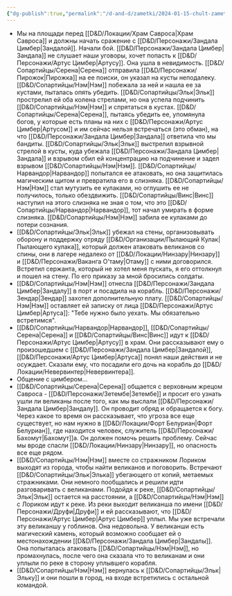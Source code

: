 ```yaml
---
{"dg-publish":true,"permalink":"/d-and-d/zametki/2024-01-15-chult-zametki-o-sessii/","created":"2024-02-19T19:15:28.472+03:00","updated":"2024-01-23T14:24:29.336+03:00"}
---
```


- Мы на площади перед [[D&D/Локации/Храм Савроса\|Храм Савроса]] и должны начать сражение с [[D&D/Персонажи/Зандала Цимбер\|Зандалой]]. Начали бой. [[D&D/Персонажи/Зандала Цимбер\|Зандала]] не слушает наши уговоры, хочет попасть к [[D&D/Персонажи/Артус Цимбер\|Артусу]]. Она ушла в невидимость. [[D&D/Сопартийцы/Серена\|Серена]] отправила [[D&D/Персонажи/Пирожок\|Пирожка]] на ее поиски, он указал на кусты неподалеку. [[D&D/Сопартийцы/Нэм\|Нэм]] побежала за ней и нашла ее за кустами, пыталась опять убедить. [[D&D/Сопартийцы/Эльк\|Эльк]] прострелил ей оба колена стрелами, но она успела подчинить [[D&D/Сопартийцы/Нэм\|Нэм]] и спрятаться в кустах. [[D&D/Сопартийцы/Серена\|Серена]], пытаясь убедить ее, упомянула богов, у которые есть планы на них с [[D&D/Персонажи/Артус Цимбер\|Артусом]] и им сейчас нельзя встречаться (это обман), на что [[D&D/Персонажи/Зандала Цимбер\|Зандала]] ответила что мы бандиты. [[D&D/Сопартийцы/Эльк\|Эльк]] выстрелил взрывной стрелой в кусты, куда убежала [[D&D/Персонажи/Зандала Цимбер\|Зандала]] и взрывом сбил ей концентрацию на подчинение и задел взрывом [[D&D/Сопартийцы/Нэм\|Нэм]]. [[D&D/Сопартийцы/Нарвандор\|Нарвандор]] попытался ее атаковать, но она защитилась магическим щитом и превратила его в слизняка. [[D&D/Сопартийцы/Нэм\|Нэм]] стал мутузить ее кулаками, но оглушить ее не получилось, только обездвижить. [[D&D/Сопартийцы/Винс\|Винс]] наступил на этого слизняка не зная о том, что это [[D&D/Сопартийцы/Нарвандор\|Нарвандор]], тот начал умирать в форме слизняка. [[D&D/Сопартийцы/Нэм\|Нэм]] забила ее кулаками до потери сознания.
- [[D&D/Сопартийцы/Эльк\|Эльк]] убежал на стены, организовывать оборону и поддержку отряду [[D&D/Организации/Пылающий Кулак\|Пылающего кулака]], который должен атаковать великанов со спины, они в лагере недалеко от [[D&D/Локации/Нинзару\|Нинзару]] и [[D&D/Персонажи/Ваканга О’таму\|Отаму]] с ними договорился. Встретил сержанта, который не хотел меня пускать, я его оттолкнул и пошел на стену. По его приказу за мной бросились солдаты.
- [[D&D/Сопартийцы/Нэм\|Нэм]] отнесла [[D&D/Персонажи/Зандала Цимбер\|Зандалу]] в порт и посадила на корабль. [[D&D/Персонажи/Зендар\|Зендар]] захотел дополнительную плату. [[D&D/Сопартийцы/Нэм\|Нэм]] оставляет ей записку от лица [[D&D/Персонажи/Артус Цимбер\|Артуса]]: "Тебе нужно было уехать. Мы обязательно встретимся".
- [[D&D/Сопартийцы/Нарвандор\|Нарвандор]], [[D&D/Сопартийцы/Серена\|Серена]] и [[D&D/Сопартийцы/Винс\|Винс]] идут к [[D&D/Персонажи/Артус Цимбер\|Артусу]] в храм. Они рассказывают ему о произошедшем с [[D&D/Персонажи/Зандала Цимбер\|Зандалой]], [[D&D/Персонажи/Артус Цимбер\|Артуса]] понял наши действия и не осуждает. Сказали ему, что посадили его дочь на корабль до [[D&D/Локации/Невервинтер\|Невервинтера]]. 
- Общение с цимбером...
- [[D&D/Сопартийцы/Серена\|Серена]] общается с верховным жрецом Савроса - [[D&D/Персонажи/Зетембе\|Зетембе]] и просит его узнать ушли ли великаны после того, как мы выслали [[D&D/Персонажи/Зандала Цимбер\|Зандалу]]. Он проводит обряд и обращается к богу. Через какое то время он рассказывает, что угроза все еще существует, но нам нужно в [[D&D/Локации/Форт Белуриан\|Форт Белуриан]], где находится человек, служитель [[D&D/Персонажи/Бахомут\|Бахомут]]а. Он должен помочь решить проблему. Сейчас мы вроде спасли [[D&D/Локации/Нинзару\|Нинзару]], но опасность все еще рядом.
- [[D&D/Сопартийцы/Нэм\|Нэм]] вместе со стражником Лориком выходят из города, чтобы найти великанов и поговорить. Встречают [[D&D/Сопартийцы/Эльк\|Элька]] убегающего от копий, метаемых стражниками. Они немного пообщались и решили идти разговаривать с великанами. Подойдя к реке, [[D&D/Сопартийцы/Эльк\|Эльк]] остается на расстоянии, а [[D&D/Сопартийцы/Нэм\|Нэм]] с Лориком идут к реке. Из реки выходит великанша по имени [[D&D/Персонажи/Друфи\|Друфи]] и ей рассказывают, что [[D&D/Персонажи/Артус Цимбер\|Артус Цимбер]] уплыл. Мы уже встречали эту великаншу у гоблинов. Она недовольна. У великанши есть магический камень, который возможно сообщает ей о местонахождении [[D&D/Персонажи/Зандала Цимбер\|Зандалы]]. Она попыталась атаковать [[D&D/Сопартийцы/Нэм\|Нэм]], но промахнулась, после чего она сказала что то великанам и они уплыли по реке в сторону уплывшего корабля.
- [[D&D/Сопартийцы/Нэм\|Нэм]] вернулась к [[D&D/Сопартийцы/Эльк\|Эльку]] и они пошли в город, на входе встретились с остальной командой.